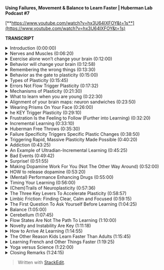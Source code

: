 ﻿**Using Failures, Movement & Balance to Learn Faster | Huberman Lab Podcast #7**

[**https://www.youtube.com/watch?v=hx3U64IXFOY&t=1s**](https://www.youtube.com/watch?v=hx3U64IXFOY&t=1s)

**TRANSCRIPT**

<details>
  <summary>Introduction (0:00:00)</summary>
-
  
Welcome to the Huberman Lab Podcast where we discuss science and science-based tools for everyday life. My name is Andrew Huberman, and I'm a professor of neurobiology and ophthalmology at Stanford School of Medicine. This podcast is separate from my teaching and research roles at Stanford. It is, however, part of my desire and effort to bring you zero cost to consumer information about science and science-related tools. In keeping with that theme, I'd like to thank the sponsors of today's podcast.

Our first sponsor is Headspace. Headspace is a meditation app that makes meditation easy. I've been meditating on and off now for about 30 years, although I confess more off than on. And that's because I think like, for a lot of people, sticking to a meditation practice can be pretty challenging. I started using Headspace a few years ago and I found that it's really allowed me to stick to a meditation practice on a regular basis. I meditate anywhere from five to seven times a week. The app includes meditations that are all backed by scientific peer-reviewed studies. And it makes it really easy to start and complete the meditations. I started using these meditations while I was flying a few years back. On JetBlue flights, they started offering Headspace meditations. That's where I initially started. And then I moved over to the app, and I really enjoy it and I derive great benefit from it. If you'd like to try Headspace, you can go to headspace.com/specialoffer. And if you do that, you'll get all the meditations that Headspace offers for free for one month. That's headspace.com/specialoffer. You get all the meditations for free, which is the best offer that they has available right now. So if you're interested in it, check it out.

The second sponsor of today's podcast is Athletic Greens. Athletic Greens is an all-in-one vitamin mineral probiotic drink. I started using Athletic Greens in 2012, and I've been using it continuously ever since. I started using Athletic Greens because I found it rather dizzying to know which vitamins and minerals to take. And Athletic Greens allows me to get the full base of all the necessary vitamins and minerals in one easy to consume drink. It also turns out that the drink tastes quite good. I mix mine with some lemon juice and some water, I drink it once or twice a day. The probiotics in Athletic Greens are also important to me because there are a lot of data now supporting the fact that the gut microbiome is important for the gut-brain axis for various aspects of cognitive function, immune function, metabolic function. There's just a huge number of things that having a healthy gut microbiome has been shown to be important for. So by taking Athletic Greens, I have that base covered as well. If you'd like to try Athletic Greens, you can go to athleticgreens.com/huberman. And if you do that, they'll give you a year supply of liquid vitamin D3 K2. There are also a lot of data now showing that vitamin D3 is very important for a number of different biological functions. In addition, they'll give you five free travel packs with your order. It can be difficult to mix up powders while on the road, when in a car, or in a hotel, or on a plane, et cetera. The travel packs make everything really clean and easy. So you'll get the year supply of vitamin D3 K2 plus the five free travel packs if you go to athleticgreens.com/huberman.

The third sponsor of today's podcast is Madefor. Madefor is behavioral science company that makes learning positive habits and growth mindset easy. I've been involved with Madefor since the beginning as the lead of their scientific advisory. Other members of the scientific advisory include, for instance, the head of the chronobiology unit at the National Institutes of Mental Health, as well as psychiatrists from Harvard Medical School and elsewhere, all of whom are serious about science and science-related tools for developing positive habits and growth mindset. The program is a 10 month-program, during which each month you engage in a specific activity designed to encourage and cultivate positive habits and growth mindset. As well, we hold a monthly Zoom call, during which we discuss the program, people's progress, and answer any questions they have directly. If you'd like to try Madefor, you can go to getmadefor.com, and if you put Huberman in at checkout, you'll get 20% off the program. That's getmadefor.com, put Huberman in at checkout, and get 20% off the program. Today, we're going to talk about how to change your nervous system for the better. As you recall, your nervous system includes your brain and your spinal cord, but also all the connections that your brain and spinal cord make with the organs of your body and all the connections that the organs of your body make with your brain and spinal cord. This thing that we call the nervous system is responsible for everything we know, all our behavior, all our emotions, everything we feel about ourselves and the outside world, everything we think and believe. It's really at the center of our entire experience of life and who we are. Fortunately, in humans, unlike in other species, we can change our nervous system by taking some very specific and deliberate actions. And, today, we're really going to focus on the actions, the motor commands and the aspects of movement and balance that allow us to change our nervous system. It turns out that movement and balance actually provide windows or portals into our ability to change our nervous system the way we want, even if those changes are not about learning new movements or learning how to balance. And soon you'll understand why. So, today, we're going to talk a lot about the basic science of neuroplasticity. I promise to not use excessive nomenclature. There'll be a little bit, but I'll try and make it as clear as possible. And we're also going to talk a lot about protocols and tools that the scientific literature points to and support for changing our nervous system, again, not just for sake of learning new motor movements or how to balance better, but for how to feel differently about particular experiences, both past, present, and future, and as well as how to learn faster. We're not going to discuss hacks, a word I loath, we're not going to discuss gimmicks, we're going to discuss mechanism and scientific data and the tools that those mechanisms and scientific data point to so that you can tailor your practices around learning to your specific needs and goals.
</details>

<details>
  <summary>Nerves and Muscles (0:06:20)</summary>
-
  
So let's begin by just examining the big picture question which is, does the brain control behavior? And my hope is that everyone is immediately thinking yes. The brain and nervous system, we really should say, 'cause the brain is just one component of the nervous system, controls our behavior. How does it do that? Well, there are a couple different levels that it does that. First of all, if we're talking about movement, behavior generally means movement, if we're talking about movement, we have two categories of neurons that are very important to think about in the context of neuroplasticity. First of all, we have what are called lower motor neurons. These are motor neurons that live in our spinal cord. For the aficionados out there, for those of you that might be headed to medical school or just want to learn more about the anatomy, they live in the ventral horn of the spinal cord. But that doesn't matter if you don't want to know that, just know that you have these things called lower motor neurons. These are neurons that are in the spinal cord but they extend a wire that we call an axon out into the peripheral nervous system, into the body. And those neurons connect with muscle. They send electrical potentials out there that allow our muscles to twitch into contract. As a little point of fact, actually, we don't have muscle memory. There's no such thing as muscle memory. Muscles are dumb. They don't know anything, they don't have a history, they don't have a memory, they don't know anything. It is the neurons that control those muscles and their firing patterns in which all the information for motor patterns are stored. So your ability to walk is not muscle memory, it's neural memory. Now, the lower motor neurons, while smarter than the muscle so to speak, are not the most brilliant of the motor neurons. They are generally involved in doing what they are told, and they are told what to do from two sources. We have circuits in our brainstem, so this would be kind of around your neck deep in the brain, that are called central pattern generators. These are sometimes called CPGs. Central pattern generators are what allow us to generate repetitive patterns of movement. So inhaling and exhaling, inhaling and exhaling subconsciously is controlled by a central pattern generator. That just means a collection of neurons. If you really want to know, they're called the pre-Botzinger neurons discovered by Jack Feldman and colleagues at UCLA. These neurons in the brainstem send information down the phrenic nerve and control the diaphragm. And it goes inhale, exhale, inhale, exhale. And you don't have to think about that. You could think about it and you could change the durations of inhales and exhales and change that up, but the motor neurons that control that are just responding to what the brain is telling it to do. The other central pattern generators include things like walking. The right limb-left limb, right limb-left limb pattern that we normally associate with walking was learned during childhood, and these central pattern generators, sometimes called CPGs, tell our lower motor neurons, "Fire. Now you fire, now you fire." So they are literally saying, "Right, left, right left." They are the marching orders from the brainstem to the lower motor neurons. So these lower motor neurons do what they are told. They are obedient little soldiers and they do what they are told, and their job is to make the muscles contract at specific times. Okay. That's all simple. But then there are the upper motor neurons. The upper motor neurons actually reside in our motor cortex, way up on top of the brain. And they are involved in sending signals for deliberate action. So they send signals to the lower motor neurons which are the effectors, the ones that actually control the muscles, but the upper motor neurons are the ones that send very specific signals. For instance, the signals that would allow you to make a cup of coffee in the morning or to deliberately engage in any kind of behavior. Now, you can probably make a cup of coffee in the morning without having to think about it too much. It's almost reflexive for you now, which means that a lot of the information about how to perform that particular movement has been passed off to circuitry that's now more or less in the brainstem and below the motor cortex. Now, why am I giving you all this detail? Well, if you want to change motor patterns, you have to know where in the circuitry changes are possible and you ought to know where the changes are most likely to occur. You also need to know, how do you signal to the brain and nervous system that a change is necessary? So let's just pause there, return to the initial question that we started with, which is, does the brain control behavior? And the answer is yes, and now you know how. It's upper motor neurons, lower motor neurons, you've got these things called central pattern generators and some connection with the muscle. So there you go, you just got, basically, what was the equivalent of the introduction to a college lecture on motor control and the nervous system. But the point today is all about plasticity. How can that be leveraged in order to open up this magical thing that we call plasticity in order to access changes to our emotional experience, or to our belief system, or to our ability to remember and use specific kinds of information for say math, or language, et cetera?
</details>

<details>
  <summary>Exercise alone won’t change your brain (0:12:00)</summary>
-
  
Well, what I'm not going to tell you is that you need to go running or you need to go biking, or that simply going through motor patterns is going to open up plasticity because I hate to tell you this, but as beneficial as exercise is, it does not open plasticity unless you do certain things. And I will tell you exactly what those certain things are today. To be clear, I think exercise is wonderful and healthy, can improve cardiovascular function, maintain strength, bone density, all that good stuff. But just working out or doing your exercise of various kinds will not change your nervous system. It will maintain it, and it can certainly improve other health metrics, but it is not going to open up the window for plasticity. The question we need to ask is can behavior change the brain? We already agree that the brain can change behavior, but can behavior change the brain? And the answer is yes, provided that behavior is different enough in specific ways from the behaviors that you already know how to perform. Let me repeat that.
</details>

<details>
  <summary>Behavior will change your brain (0:12:58)</summary>
-
  
Can behavior change the brain? And the answer is yes, provided that behavior is different enough from the sorts of behaviors that you already know how to perform. And I should've added the word well. Because you can't obviously perform a behavior that you don't know how to perform because you don't know how to do it yet. But there's a key element to accessing neuroplasticity that frankly I don't see out there in the general discussion about neuroplasticity.
</details>

<details>
  <summary>Remembering the wrong things (0:13:30)</summary>
-
  
In the general discussion about neuroplasticity and about learning, I hear all these gimmicks about using different ways to remember lots of people's names and arranging things into their first letters and mnemonics and all this kind of stuff, which, frankly, to me feels really gimmicky. I think that if you look at super learners, they tend to be people that have a process of say extreme memory. But people who have extreme memory, generally, the literature shows us, are pretty poor at other things. I don't think most of us are interested in walking around knowing how to remember everything. In fact, there are some interesting studies looking at humans who over-remember, and they suffer tremendously because they remember all sorts of things, like the number at the top of the receipt at the bodega that they bought a Coca-Cola 10 years ago. This is useless information for most people. They don't do well in life, really. So the goal isn't to remember everything, the goal is to be selective about your brain changes. And when we talk about brain changes, I want to highlight adaptive changes. There's a whole category of things that we're going to discuss when we talk about traumatic brain injury and dementia, a topic for a future episode, about all the things that happen when you have damaged your nervous system or you're missing neurons. But, today, I really want to talk about something that I think is very near and dear to many of your hearts, which is what are the behaviors that you can engage in to access neuroplasticity so that then you can apply that plasticity to the specific things that you want to learn or unlearn.
</details>

<details>
  <summary>Behavior as the gate to plasticity (0:15:00)</summary>
-
  
This is very important because I don't want people to get the impression that we're really talking about learning a bunch of motor movements. You may be an athlete, you might not be an athlete. You might want to learn how to dance, you might not. You might want to learn how to dance and get better at remembering and learning languages, for instance, or at unlearning some difficult emotional experience, meaning you want to remove the emotional load from a particular memory of an experience. What we're talking about today is using behavior as a gate to enter states of mind and body that allow you to access plasticity.
</details>

<details>
  <summary>Types of Plasticity (0:15:45)</summary>
-
  
So let's talk about the different kinds of plasticity that are available to us. Because those will point directly towards the type of protocols that we should engage in to change ourselves for the better, the so-called adaptive plasticity. There is something called representational plasticity. Representational plasticity is just your internal representation of the outside world. So you have a map of auditory space, believe it or not, meaning you have neurons that respond when something over on my right happens, like I'm [snaps fingers] snapping my fingers over to my right. I can't snap as well on my left, which is the whole thing unto itself. [snaps fingers] Yeah, weak over there on the left side. But when I do that, there are different neurons respond to those. We have a map of visual space. Certain neurons are seeing things in certain portions of visual space and not others. We have a map of motor space, meaning when we move our limbs in particular directions, we know where those limbs are because even if we can't see them, we have what's called proprioceptive feedback. So we have knowledge about where our limbs are. In fact, people that lack certain neurons for proprioceptive feedback, they are very poor at controlling their motor behavior. They get injured a lot. It's actually a terrible situation. So we've got all these representations inside and we have maps of our motor commands. We know that, for instance, if I want to reach out and grab the pen in front of me, that I need to generate a certain amount of force. So I rarely overshoot, I rarely miss the pen. Our maps of the motor world and our maps of the sensory world are merged.
</details>

<details>
  <summary>Errors Not Flow Trigger Plasticity (0:17:32)</summary>
-
  
The way to create plasticity is to create mismatches or errors in how we perform things. And this I think is an amazing and important feature of neuroplasticity that is highly underappreciated. The way to create plasticity is to send signals to the brain that something is wrong, something is different, and something isn't being achieved. I think this will completely reframe the way that most people think about plasticity. Most of us think about plasticity as, "Okay, we're going to get into this optimal learning state or flow, and then suddenly we're going to be able to do all the things that we wish that we could do." Well, I hate to break it to you, but flow is an expression of what we already know how to do. It is not a state for learning. And I'm willing to go to bat with any of the flo-wa-nis-tas out there that want to challenge me on that one. Flow is an expression of nervous system capabilities that are already embedded in us. Errors and making errors out of sync with what we would like to do is how our nervous system is cued through very distinct biological mechanisms that something isn't going right. And, therefore, certain neurochemicals are deployed that signal the neural circuits that they have to change. So let's talk about the experiments that support what I just said. 'Cause I'm about to tell you that making errors over and over and over again is the route to shaping your nervous system so that it performs better and better and better. And I'm not going to tell you that the last rep of a set where you hit failure in the gym is anything like neuroplasticity. You hear that too that it's pushing to that point of a cliff where you just can't function anymore, that's the signal. That's not the signal. That's a distinct neuromuscular phenomenon that bears zero resemblance to what it takes to get neuroplasticity. So let's talk about errors and making errors and why and how that triggers the release of chemicals that then allow us to not just learn the thing that we're doing in the motor sense, play the piano, dance, et cetera, but it also creates an environment, a milieu within the brain, that allows us to then go learn how to couple or uncouple a particular emotion to an experience, or better language learning, or better mathematical learning. It's a really fundamental aspect of how we're built. And when you look at it, it's actually very straightforward. It's a series of logical steps that once you learn how to open those hatches, it becomes very straightforward to deploy. Last episode, we discussed some of the basic principles of neuroplasticity. If you didn't hear that episode, no problem, I'll just review it quickly, which is that it's a falsehood that everything that we do and experience changes our brain. The brain changes when certain neurochemicals, namely acetylcholine, epinephrin, and dopamine, are released in ways and in the specific times that allow for neural circuits to be marked for change. And then the change occurs later during sleep. I'll review that later, but, basically, you need a certain cocktail of chemicals released in the brain in order for a particular behavior to reshape the way that our brain works. So the question really is what allows those neurochemicals to be released? And last episode, I talked all about focus. If you haven't seen it or heard that episode, you might want to check it out, about some specific tools and practices that can allow you to build up your capacity for focus and release certain chemicals in that cocktail. But, today, we're going to talk about the other chemicals in the cocktail, in particular dopamine. And we're really going to center our discussion around this issue of making errors and why making errors is actually the signal that tells the brain, "Okay, it's time to change," or, more generally, it's time to pay attention to things so that you change. And I really want to distinguish this point really clearly, which is that I'm going to talk today a lot about motor and vestibular, meaning balance programs, but not just for learning motor commands and balance, not just for learning new motor skills and balance, but also for setting a stage or a kind of condition in your brain where you can go learn other things as well.
</details>

<details>
  <summary>Mechanisms of Plasticity (0:21:30)</summary>
-
  
Let's talk about some classic experiments that really nail down what's most important in this discussion about plasticity. As I mentioned last episode, and I'll just tell you right now again, the brain is incredibly plastic from about birth until about age 25. Passive experience will shape the brain just because of the way that the chemicals that are sloshing around in there and the way that the neurons are arranged and all sorts of things. The brain's job is to customize itself in response to its experience. And then somewhere about 25, it's not like the day after your 26th birthday, plasticity closes, there's a kind of tapering off of plasticity, and you need different mechanisms to engage plasticity as an adult. We're mostly going to be talking about adult plasticity today, but I got a lot of questions about, "Well, what about if I'm younger than 25?" First of all, that's great. I wish I had a time machine, but I don't. Because as I've said before, the stinger is when you're young, your brain is very plastic, but you have less control over your experience. When you're older, generally, you have more control of your experience, but your brain is less plastic.
</details>

<details>
  <summary>What to learn when you are young (0:22:30)</summary>
-
  
So if you're already asking the question as a 20-year-old or a 15-year-old, "What can I do now that's really going to enhanced my brain?" I guess the simple answer would be an aside, which would be get the broadest education you can possible. That means math, chemistry, physics, literature, music, learn how to play an instrument. I'm saying that 'cause I wish I had, et cetera. Get a broad training in a number of things and find the thing that really captures your passion and excitement, and then put a ton of additional effort there. That's what I recommend, including emotional development. Maybe a topic for a future episode. But if you are an adult, or if you are a young person, knowing how to tap into these plasticity mechanisms is very powerful. You need these chemicals deployed in the nervous system in order to mark whatever nerve cells happen to be firing in the time afterward for change. And people are obsessed with asking, "What supplements, what drugs, what conditions, what machines will allow for that?" But there's a natural set of conditions that allow for that.
</details>

<details>
  <summary>Alignment of your brain maps: neuron sandwiches (0:23:50)</summary>
-
  
When we came into this world, we learned to take our different maps of experience, our motor maps, our auditory maps, our visual maps. And to link them, we align those maps. The simplest example is the one I gave before. If I hear something off to my right, like I click like that, it could come from my fingers snapping or it could come from something generated by somebody else or something else to my right, I look to my right. If I hear it on the left, I look to my left. If I hear it right in front of me, I keep looking right in front of me. And if I hear it behind me, I turn around. And that's because our maps of visual space and our maps of auditory space and our maps of motor space are aligned to one another in perfect register. It's an incredible feature of our nervous system. It takes place in a structure called the superior colliculus, although you don't need to know that name. Superior colliculus has layers, literally stacks of neurons like in a sandwich where the zero point right in front of me, or maybe 10 or 15 degrees off to my right or 10 or 15 degrees off to my left, are aligned so that the auditory neurons, the ones that care about sounds, at 15 degrees to my right, sit directly below the neurons that look at 15 degrees to my right in my visual system. And when I reach over to this direction, there's a signal that's sent down through those layers that says 15 degrees off to the right is the direction to look, it's the direction to listen, and it's the direction to move if I need to move. So there's an alignment. And this is really powerful. And this is what allows us to move through space and function in our lives in a really fluid way. It's set up during development. But there have been some important experiments that have revealed that these maps are plastic, meaning they can shift, they're subject to neuroplasticity. And there are specific rules that allow us to shift them.
</details>

<details>
  <summary>Wearing Prisms On Your Face (0:26:00)</summary>
-
  
So here's the key experiment. The key experiment was done by a colleague of mine who's now retired but whose work is absolutely fundamental in the field of neuroplasticity, Eric Knudsen. The Knudsen Lab, and many of the Knudsen Lab scientific offspring, showed that if one is to wear prism glasses that shift the visual field, that eventually there'll be a shift in the representation of the auditory motor maps too. Now, what they initially did is they looked at young subjects, and what they did is they moved the visual world by making them wear prism glasses. So that, for instance, if my pen is out in front of me at five degrees off center, so just a little bit off center, if you're listening to this, this would be like just a little bit to my right, but in these prism glasses, I actually see that pen way over far on my right. So it's actually here, but I see it over there because I'm wearing prisms on my eyes. What happens is in the first day or so, you ask people or you ask animal subjects or whatever to reach for this object, and they reach to the wrong place because they're seeing it where it isn't. This gets especially complicated when you start including sounds. When you have a thing off to your right making a sound, but the thing is actually right here. So you're hearing the sound at one location and you're seeing the object at another location because you're wearing these prisms. So your image of the world is totally distorted. Or, in experiments done by other groups, they wear glasses, subjects wore glasses that completely invert the visual world so that everything is upside down, which is an extreme example of these representational maps being flipped or shifted. But what you find is that in young individuals, within a day or two, they start adjusting their motor behavior in exactly the right way so that they always reach to the correct location. So they hear a sound at one location, they see the object that ought to make that sound at a different location, and they somehow are able to adjust their motor behavior to reach to the correct location. It's incredible. It's absolutely incredible. Or, in the case of the people who would look at the world upside down, they somehow are able to navigate this upside down world even though we're completely used to our feet being on the floor and not on the ceiling and people not walking at us by hanging off the ceiling like bats. Amazing. And what it tells us is that these maps that are aligned to one another can move and shift and rotate, and even flip themselves. And it happens best in young individuals. If you do this in older individuals, in most cases, it takes a very long time for the maps to shift, and in some cases they never shift. So this is a very experimental scenario, but it's an important one to understand because it really tamps down the fact that we have the capacity to create dramatic shifts in our representation of the outside world. So how can we get plasticity as adults that mimics the plasticity that we get when we are juveniles? Well, the Knudsen Lab and other labs have looked at this, and it's really interesting. First of all, we have to ask, what is the signal for plasticity? Is it just having prism glasses on? No, because they did that experiment and ruled that out. Is it just the fact that the visual thing appears to be far over to my right when in fact it's right in front of me? No.
</details>

<details>
  <summary>he KEY Trigger Plasticity (0:29:10)</summary>
-
  
The signal that generates the plasticity is the making of errors. It's the reaches and failures that signal to the nervous system that this is not working. And, therefore, the shifts start to take place. And this is so fundamentally important because I think most people think, "Oh, well, practice is going to be I have to access beginner's mind," which is a great concept, actually, it's about approaching things expecting to make errors, which is great. I think I am a believer in beginner's mind. But people understandably get frustrated, like they're trying to learn a piece on the piano and they can't do it, or they're trying to write a piece of code, or they're trying to access some sort of motor behavior, and they can't do it, and the frustration drives them crazy, [indistinct] "I can't do it, I can't do it," when they don't realize that [laughs] the errors themselves are signaling to the brain and nervous system, "Something's not working." And of course the brain doesn't understand the words something isn't working. The brain doesn't even understand frustration as an emotional state. The brain understands the neurochemicals that are released, namely epinephrine and acetylcholine, but also, and we'll get into this, the molecule dopamine when we start to approximate the correct behavior just a little bit, and we start getting a little bit right. So what happens is when we make errors, the nervous system kind of, I don't want to say freaks out because it's a very mechanistic and controlled situation, but the nervous system starts releasing neurotransmitters and neuromodulators that say, "We better change something in the circuitry." And so errors are the basis [laughs] for neuroplasticity and for learning. And I wish that this was more prominent out there. I guess this is why I'm saying it. And humans do not like this feeling of frustration and making errors. The few that do do exceedingly well in whatever pursuits they happen to be involved in. The ones that don't, generally don't do well. They generally don't learn much. And if you think about it, why would your nervous system ever change? Why would it ever change? Unless there was something to be afraid of, something that made us feel awful will signal that the nervous system needs to change, or there's an error in our performance. So it turns out that the feedback of these errors, the reaching to the wrong location starts to release a number of things. And now you've heard about them many times, but this would be epinephrin. It increases alertness, acetylcholine, focus. And this is why frustration that leads us to just kind of quit and walk away from the endeavor is the absolute worst thing. Because if acetylcholine is released, it creates an opportunity to focus on the error margin, the distance between what it is that you're doing and what it is that you would like to do. And then the nervous system starts to make changes almost immediately in order to try and get the behavior right. And when you start getting it even a little bit right, that third molecule comes online or is released, which is dopamine, which allows for the plastic changes to occur very fast. Now, this is what all happens very naturally in young brains. But in old brains, it tends to be pretty slow, except for in two conditions.
</details>

<details>
  <summary>Frustration Is the Feeling to Follow (Further into Learning) (0:32:20)</summary>
-
  
So let me just pause and just say this, if you are uncomfortable making errors and you get frustrated easily, if you leverage that frustration toward drilling deeper into the endeavor, you are setting yourself up for a terrific set of plasticity mechanisms to engage. But if you take that frustration and you walk away from the endeavor, you are essentially setting up plasticity to rewire you according to what happens afterwards, which is generally feeling pretty miserable. So now you can kind of start to appreciate why it is that continuing to drill into a process to the point of frustration but then staying with that process for a little bit longer, and I'll define exactly what I mean by a little bit, is the most important thing for adult learning as well as childhood learning, but adult learning in particular.
</details>

<details>
  <summary>Incremental Learning (0:33:10)</summary>
-
  
Now, the Knudsen Lab did two very important sets of experiments. The first one was published in "Nature,' very important study, which showed that juveniles can make these massive shifts in their map representations, meaning you can shift the visual world using visual prisms a huge amount and very quickly. Young individuals can shift their representations of the world so that they learn to reach to the correct location. They get a lot of plasticity all at once, and it happens very fast in a period of just a couple days. In adults, it tends to be very slow and most individuals never actually accomplish the full map shift. They don't get the plasticity. Here we're talking about map shifts, but this could be learning a new language, this could be any number of different things that [indistinct] we're attempting. So what we're saying is what I already said before, which is that we learn very well as youngsters, but not as adults after 25. But then what they did is they started making the increment of change smaller. So instead of shifting the world a huge amount by putting prisms that shifted that the visual world all the way over to the right, they did this incrementally. So, first, they put on prisms that shifted it just a little bit, just like seven degrees I believe was the exact number. And then it was 14 degrees, and then it was 28 degrees. And so what they found was that the adult nervous system can tolerate smaller and smaller errors over time, but that you can stack those errors so that you can get a lot of plasticity. Put simply, incremental learning as an adult is absolutely essential. You are not going to get massive shifts in your representation to the outside world. So how do you make small errors as opposed to big errors? Well, the key is smaller bouts of focused learning for smaller bits of information. It's a mistake to try and learn a lot of information in one learning about as an adult. What these papers from the Knudsen Lab show, and what others have gone on to show, is that the adult nervous system is fully capable of engaging in a huge amount of plasticity, but you need to do it in smaller increments per learning epoch or per learning episode. So how would you do this?
</details>

<details>
  <summary>Huberman Free Throws (0:35:30)</summary>
-
  
Well, say for instance, I'm terrible at free throws, so let's say I wanted to learn free throws. I'm 45 years old, so I'm well past the 25 and under mark. I'm going to make errors. I'm going to make a lot errors. If I go into learning free throws knowing that errors are the gate to plasticity, well, then I feel a little bit better, but I still have to aim for the rim of the basket or the net. Basically, showing how little I know about basketball. But I think I know the general themes around basketball, involves a net, a back board, and a ball, of course. So I go to the free throw line and I'll throw. How long should I go? Well, until I'm hitting the point of frustration. And at that point, continuing probably for anywhere from 10 to 100 more trials should be my limit, right? That should be my limit if I want to improve some specific aspect of the motor behavior. And so the question then is what should I be paying attention to? What should I be focusing on? Well, obviously trying to get the ball into the basket. But the beauty of motor learning is that the circuits for auditory and visual and motor more or less teach themselves. I don't necessarily have to be paying attention to exactly the contact of my fingers with the ball or some random feature like whether or not I'm bending my knees or not. The key is to try a number of different parameters until I start to approximate the behavior that I want to get a little bit better, and then trying to get consistent about that. Now, many of you involved in sports learning will say, "Okay, well, that's obvious, it's just incremental learning." But the key thing is in those errors. By isolating the errors and making a number of errors in a particular aspect of the motor movement, it signals to the brain that it's plastic. And if I leave that episode of going and trying to learn how to shoot free throws, my brain is still plastic. Plasticity is a state of the brain and nervous system. It's not just geared toward the specific thing I'm trying to learn. So there are two aspects to plasticity that I think we really need to highlight. One is that there's plasticity geared toward the thing that you are trying to learn specifically. And then there are states of mind and body that allow us to access plasticity. Now, toward the end of this episode, I'm going to spell out specific protocols in a little more detail. That free throw example might not correlate with what you want to learn. Actually, I don't have a huge desire to learn free throws. I've more or less given up on basketball, and free throws in particular. But I think that it's important to understand that motor movements are the most straightforward way to access states of plasticity. And that can be for sake of learning the motor movement or for sake of accessing plasticity more generally. One very important aspect to getting plasticity as an adult is not just smaller increments, meaning shorter bouts. So I gave an example of another 100 free throws or something, but going out there and just getting 10,000 free throws all at once or packing as much as I can into one episode is not going to be as efficient for me as shorter bouts of intense learning as an adult.
</details>

<details>
  <summary>Failure Specificity Triggers Specific Plastic Changes (0:38:50)</summary>
-
  
Because the error signals are not as well-defined to my nervous system. It's not going to know what needs to change. And so this is really the key element of incremental learning, is that you're trying to signal to the nervous system at least one component that needs to change. The nervous system needs to know what the error is. Now, when I shoot free throws, Lord knows there are a lot of different kinds of errors that happen, probably the way I'm bending my knees, the arc of the ball, the way I'm organizing my shoulders, probably where my eyes are, lots of things. So which ones to focus on? And that's what I said before, the beauty of the motor system is I don't have to worry about all of that. I just need to get the reps in a number of times, and the nervous system will figure out how far off my motor commands are, at the level of these maps that I described earlier, how far those deviate from the desired behavior, getting the ball into the basket, and it will start making adjustments. But as I make adjustments, or as my nervous system makes adjustments for me, the key thing is to not start adding a variety of new errors because then it gets confused. And so this is why short learning bouts are absolutely essential. So let's say it's for learning an instrument as an adult. Probably anywhere from 7 minutes to 30 minutes, provided that you're fully attending, you're very focused, is going to be a pretty significant stimulus to inspire plasticity in the nervous system.
</details>

<details>
  <summary>Triggering Rapid, Massive Plasticity Made Possible (0:40:20)</summary>
-
  
Now, there is one way to get a lot of plasticity all at once as an adult. There is that kind of Holy Grail thing of getting massive plasticity as you would when you were a young person but as an adult. And the Knudsen Lab revealed this by setting a very serious contingency on the learning. What they did was they had a situation where subjects had to find food that was displaced in their visual world, again, by putting prisms, and they had to find the food, and the food made a noise, there was a noise set to kind of the location of the food through an array of speakers. Basically, what they found was that if people have to adjust their visual world in order to get food, the plasticity would eventually occur, but it was very slow as an adult. It was very, very slow. Unless they actually had to hunt that food. In order to eat at all, they needed plasticity. And then what happened was remarkable. What they observed is that the plasticity as an adult can be as dramatic, as robust as it is in a young person or in a young animal subject, provided that there's a serious incentive for the plasticity to occur. And this is absolutely important to understand, which is that how badly we need or want the plasticity determines how fast that plasticity will arrive, which is incredible because the brain is just neurons and soup of chemicals. But this means that the importance of something, how important something is to us, actually gates the rate of plasticity and the magnitude of plasticity. And this is why just passively going through most things, going through the motions, as we say, or just getting our reps in quote, unquote, is not sufficient to get the nervous system to change. This study, a beautiful study, published in the journal of neuroscience shows that if we actually have to accomplish something in order to eat or in order to get our ration of income, we will reshape our nervous system very, very quickly. So the nervous system has a capacity to change at a tremendous rate, to an enormous degree at any stage of life provided it's important enough that that happen. And I think some of you might be saying, "Well, duh, that's obvious. If it's really crucial, then, of course, it's going to change faster." But it didn't have to be that way. And for most people who are trying to learn how to learn faster or learn better, they probably, in most cases, they are hitting a limit because the need to change is not crucial enough. And I think there are a number of places where this has important relevance in the people who are battling addiction, for instance. I will be the first to say that I sympathize with the fact that addictions have a biological component.
</details>

<details>
  <summary>Addiction (0:43:25)</summary>
-
  
There's clearly cases where people struggle tremendously to change their behavior and their nervous system, in some cases, is so disrupted by whatever substance they've been abusing or behavior that they've been engaging in, that it's that much harder for them to change. But we've also seen incredible examples where when people have to change from an internal standpoint, from their own belief and desire to change, that massive change is possible. And so I think that the studies that Knudsen did showing the incremental learning can create a huge degree of plasticity as an adult as well as when the contingency is very high, meaning we need to eat, or we need to make an income, or we need to do something that's vitally important for us, that plasticity can happen in these enormous leaps just like they can in adolescence and young adulthood. That points to the fact that it has to be a neurochemical system. There has to be an underlying mechanism. This wasn't a case of sticking a wire into the brain or taking a particular drug. All the chemicals that we're about to talk about are released from drugstores, if you will, [laughs] chemical stores that already reside in all of our brains. And the key is how to tap into those stores. And so we're going to next talk about what are the specific behaviors that liberate particular categories of chemicals that allow us to make the most of incremental learning and that set the stage for plasticity that is similar enough or mimics these high contingency states, like the need to get food, or really create a sense of internal urgency, chemical urgency, if you will.
</details>

<details>
  <summary>An Example of Ultradian-Incremental Learning (0:45:25)</summary>
-
  
If you've heard previous episodes of this podcast, you may have heard me talk about ultradian rhythm, which are these 90-minute rhythms that break up our 24-hour day. They help break up our sleep into different cycles of sleep like REM sleep and non-REM sleep. They break up our day in ways that allow us to learn best within 90-minute cycles, et cetera. So some of you might be saying, "Wait, you've been talking about ultradian cycles, and a moment ago you were talking about 7-minute or 12-minute or 30-minute learning cycles. Today, we're really talking about how to tap into plasticity through the completion of a task or working towards something repetitively and making errors. And so just to frame this in the context of the ultradian cycle, you might sit down, decide that you're going to learn conversational French, which would mean that you probably don't already speak French. So you're going to sit down, you're going to decide you're going to learn some nouns and some verbs, you might do some practice set. The ultradian cycle says that for the first 5 to 10 minutes of doing that, your mind is going to drift and your focus will probably kick in, provided that you're restricting your visual world to just the material in front of you, something we talked about last episode, somewhere around the 10 or 15-minute mark. And then at best you're probably going to get about an hour of a deliberate kind of tunnel vision learning in there. Your mind will drift. And then toward the end of that, what is now an hour and 10 or hour and 20 minute cycle, your brain will sort of start to flicker in and out, you might start thinking about what you need to eat or the fact that you have to use the bathroom or something. And then by 90 minutes, it's probably time to just stop the learning about and go do something else, maybe return for a second learning about later, maybe take a nap afterwards or something to enhance the learning. It's going to happen within about a 90-minute block. You're going to go through that cycle of learning. But when I refer to the 7 or 12 or 30 minutes of making errors, what I mean is when you're really in a mode of repeating errors, not deliberately, you're trying your best to accomplish something, and you're failing. You're absolutely failing. You're trying to remember say the sign language alphabet. I was trying to teach myself this recently, and then I keep repeating and repeating, and then get to a certain point where I kept making errors, making errors, making errors. You want to keep making errors for this period of time that I'm saying will last anywhere for about 7 to 30 minutes. It is exceedingly frustrating, but that frustration, it liberates the chemical cues that signal that plasticity needs to happen and they also signal the particular neurons that are active. So in the case of sign language, it might be the ones that control my hand movements as well as me thinking about what the different letters are. It's signaling different opponents within the networks between the brain and body, and it's trying to figure out, "Wait, where are these errors coming from? Where are the errors coming from? Ah, it's those neurons, they're making the mistakes. They're making the mistakes, they're making the mistakes." And it essentially highlights that pathway for change. And it is the case that when we come back a day or two later in a learning about after a nap or a night or two of deep rest, then what we find is that we can remember certain things and the motor pathways work. And we don't always get it perfectly, but we get a lot of it right. Whereas, we got it wrong before. So that 7 to 30-minute intense learning about is within the ultradian cycle, and I want to be clear about that. And some people can tolerate many of these per day. Most people can only tolerate one or two, maybe three. This is intense work. If shooting free throws, you could probably do it all day. But what I'm talking about is really trying to accelerate plasticity by having a period of the 7 to 30 minutes per learning about that is specifically about making errors. I want to really underscore that. And it's not about, as I mentioned before, coming up with some little hack or trick or something of that sort. It's really about trying to cue the nervous system that something needs to change because otherwise it simply won't change.
</details>

<details>
  <summary>Bad Events (0:49:42)</summary>
-
  
Now, there's another aspect to learning, I think it's only fair to mention, which is that we can all learn very easily when there's something very bad happens to us. I don't wish this on anyone, but it is the case that if something really terrible happens that we will have a lifetime memory for that event. There are processes that allow us to uncouple the emotional load of that event. I talked about some of those a few episodes back, the episode on dreams, trauma, and hallucinations. And we're going to return to trauma release, PTSD, and some of those other themes in a future episode. But the reason why negative experiences can be wired into us so quickly is because our nervous system's main job is to keep us safe, but at a deeper level, it's because negative experiences cue us to the fact that whatever's happening that's really bad is very different than the other things that tend to happen before. Most of our experience doesn't remap us, but those negative experiences deploy high levels of norepinephrine, high levels of acetylcholine, and really make so that whatever it is that we experienced in that bad episode is essentially queued up, and so we're on the lookout for it. And this has a number of negative effects in terms of psychological and emotional effects, but it is really a process designed to keep us safe.
</details>

<details>
  <summary>Surprise! (0:51:55)</summary>
-
  
The other ways in which we can learn more quickly besides just making errors is when something really surprises us. And if we're positively surprised by something or we are just flooded with this molecule dopamine, then there's a great opportunity for plasticity. Dopamine is a molecule that's almost always associated with pleasure and with the accomplishment of a particular goal, but it's really also a molecule of motivation. It's a molecule that is released inside of us when we think we're on the right path. And it does have a capacity to increase neuroplasticity, motivation, et cetera. It's released in response to a number of natural behaviors, just that help with the progression of ours and other species, things like food, sex, in some sense social connection, although that's more serotonin, and serotonin doesn't have the same effects on plasticity quite the same. And we'll talk about a few later. But dopamine is when we think we're on the right path toward an external goal, a little bit is released and it tends to give us more motivation toward that goal.
</details>

<details>
  <summary>Making Dopamine Work For You (Not The Other Way Around) (0:52:00)</summary>
-
  
I think everyone could stand to enhance the rate of learning by doing the following. Learn to attach dopamine, in a subjective way, to this process of making errors. Because that's really combining two modes of plasticity in ways that together can accelerate the plasticity. So, earlier, I talked about making errors and having a focus about of learning that includes making a lot of errors inside of that learning about. That is going to be frustrating, but the frustration itself is the cue, and epinephrine will be very high under those conditions. But if you can just subjectively associate that experience with something good and that you want to continue down that path as opposed to quitting when you hit the point of frustration, well then you now start to create a synergy between the dopamine that's released when we subjectively think something is good, or tell ourselves something is good, and that situation of making failures. In other words, making failing repetitively, provided we're engaged in a very specific set of behaviors when we do it, as well as telling ourselves that those failures are good for learning and good for us, creates an outsize effect on the rate of plasticity. It accelerates plasticity.
</details>

<details>
  <summary>HOW to release dopamine (0:53:20)</summary>
-
  
Now, some of you might be asking, and I get asked a lot, "Well, how do I get dopamine to be released? And can I just tell myself that something is good when it's bad?" Well, actually yes, believe it or not. The thing about dopamine is it's highly subjective. What's funny to one person is not necessarily funny to the next. So it has to have some sense of authenticity for you. But if you really want to be learning the thing that you're trying to learn, that should be reason enough to tell yourself, "Well, I'm frustrated, but the frustration is the source of accelerated learning." Dopamine is one of these incredible molecules that both can be released according to things that are hardwired in us to release dopamine. Again, things like food, sex, warmth when we're cold, cool environments when we're too warm. It's that kind of pleasure molecule overall. But it's also highly subjective what releases dopamine in one person versus the next. Everyone releases dopamine in response to those very basic kind of behaviors and activities, but dopamine is also released according to what we subjectively believe is good for us. And that's what's so powerful about it. In fact, a book that I highly recommend, if you want to read more about dopamine, is a book that frankly I wish I had written, it's such a wonderful book, it's called "The Molecule of More." And it really talks about dopamine not just as a molecule associated with reward, but a molecule associated with motivation and pursuit, and just how subjectively controlled dopamine can be. So make lots of errors, tell yourself that those errors are important and good for your overall learning goals, so learn to attach dopamine, meaning release dopamine in your brain when you start to make errors, keep the bouts of learning relatively short if you're an adult. Younger people can probably engage in more bouts of learning. And it's probably one of the reasons why they learn so much faster. They can just pack so much more information into the brains and nervous systems compared to adults.
</details>

<details>
  <summary>(Mental) Performance Enhancing Drugs (0:55:00)</summary>
-
  
It's a little bit like, I'll use the example of performance-enhancing drugs. Some of those drugs probably do enhance performance at the level of increasing red blood cell count, et cetera. But a lot of what those drugs do is they allow athletes to recover faster so they can just train more. They allow them to do more work. And so being a child is a little bit like being in a performance enhanced brain milieu. Their brains are kind of on natural, healthy neurochemicals that afford them a lot more learning should they pursue it. So this goes back to my advice for young people early on. If you're young, what should you do? Learn as much as you can about as many things as you possibly can. And I suggest specializing in something. I guess I'm not in a position to give anyone direct advice, but I would say, hopefully, by about age 30, hopefully younger, you have some sense of what excites you and try and get really good at that thing, provided it serves the world for better. But that's all I'll say in terms of parenting advice. It's not my place. But maybe sometime I'll have an episode completely devoted to sort of youth and learning in youth. But once you're attaching dopamine to this process of making errors, then I start getting lots of questions that really are the right questions, which are, how often should I do this?
</details>

<details>
  <summary>Timing Your Learning (0:56:00)</summary>
-
  
And when should I be doing this and at what time? Well, I've talked a little bit about this in previous episodes, but as long as we're now kind of into the nitty-gritty of tools and application, each of us have some natural times throughout the day when we are going to be much better at tolerating these errors and much more focused on what it is that we're trying to do. Last episode was about focus, but chances are that you can't focus as well at 4:00 pm as you can at 10:00 am. It differs for everybody depending on when you're sleeping and your kind of natural chemistry and rhythms. But find the time or times of day when you naturally have the highest mental acuity, and that's really when you want to engage in these learning bouts. And then get to the point where you're making errors and then keep making errors for 7 to 30 minutes. Just keep making those errors and drill through it. And you're almost seeking frustration. And if you can find some pleasure in the frustration, yes, that is a state that exists, you have created the optimal neurochemical milieu for learning that thing.
</details>

<details>
  <summary>(Chem)Trails of Neuroplasticity (0:57:36)</summary>
-
  
But then here's the beauty of it, you also have created the optimal milieu for learning other things afterward. If you leave that about of, I gave the example of free throws, or maybe it's playing tennis, or maybe it's some other skill, and you sit down to read a book, your brain is in a heightened state to learn and retain the information. Because those chemicals don't get released and then shut down. You're creating a whole milieu, an environment of these chemicals. And the tale of how long these chemicals stay sloshing around in your brain has too many factors for me to put a hard number on it. It's going to depend on transporters and enzymes and all sorts of things. But at least for an hour or so I would say, you're going to be in a state of heightened learning, and the ability to learn, not just the motor patterns but cognitive information, language information, maybe you go to therapy right after that and you work on something in a very deliberate way that you're trying to work on, maybe you don't go to therapy, maybe you do something else that's important to you. Again, there are just a variety of examples I could give. There are a number of things that allow us to powerfully access these states of error that are kind of surprising but also kind of fun. Again, these aren't gimmicks, these tap into these basic mechanisms of plasticity.
</details>

<details>
  <summary>The Three Key Levers To Accelerate Plasticity (0:58:57)</summary>
-
  
And the three that I'd like to talk about next are balance, meaning the vestibular system, as well as the two sides of what I call limbic friction or autonomic arousal. And if none of that makes sense, I'm going to put a fine point on each one of those and what it is and why it works for opening up neuroplasticity.
</details>

<details>
  <summary>Limbic Friction: Finding Clear, Calm and Focused (0:59:15)</summary>
-
  
Let's talk about limbic friction. Now, limbic friction is not a term you're going to find in the textbooks. So if any of my colleagues are listening, I want to repeat limbic friction, I realize is not something you're going to find in any of the textbooks. But it is an important principle that captures a lot of information that is in textbooks, both neurobiology and psychology, and it has some really important implications. Limbic friction is my attempt to give a name to something that is more nuanced and mechanistic than stress. Because, typically, when we hear about stress, we think of heart rate, heartbeat going too fast, breathing too fast, sweating, and not being in a state that we want, we're to alert and we want to be more calm. And, indeed, that's one condition in which we have limbic friction, meaning our limbic system is taking control of a number of different aspects of our autonomic or automatic biology. And we are struggling to control that through what we call top-down mechanisms. We're trying to calm down in order to reduce that level of arousal. We're all familiar with this, it's called the stress response. However, there's another aspect of stress that's just as important, which is when we're tired and we're fatigued and we need to engage, we need to be more alert than we are. And so what I call limbic friction is really designed to describe the fact that when our autonomic nervous system isn't where we want it, meaning we're trying to be more alert or we're trying to be less alert, both of those feel stressful to people. The other way to put it is that the word stress is not a very good word to describe what most people experience as stressful because it can either be being too tired or being too alert. Now, why am I bringing this up in a discussion about neuroplasticity? This is not a discussion about stress. At some point, we will talk about stress and tools to deal with stress. But the reason I'm bringing this up is that in order to access neuroplasticity, you need these components of focus, you need the component of attaching subjective reward, you need to make errors, all this stuff. And a lot of people find it difficult to just get into the overall state to access those things. So now there's a series of gates that people are having a hard time accessing. They're too tired and they can't focus, for instance. Well, here's the beauty of it. If you are too alert, meaning you're too anxious, and you want to calm down in order to learn better, there are things that you can do. The two that I've spoken about previously on various podcasts, and I'll just review them really quickly, are the double inhale exhale. So inhaling twice through the nose and exhaling once through the mouth. This is not some yoga trick or some hack. This is what's called a physiological sigh. It offloads carbon dioxide from the lungs, it has a number of different effects. These were described in textbooks dating back to the 30s and a number of laboratories have explored the neurocircuitry underlying these so-called physiological sighs. That will calm you down faster than anything else that I'm aware of. The other thing is starting to remove your tunnel vision. When you use tunnel vision, you're very focused, that epinephrine up is released by dilating your field of gaze, so-called panoramic vision. Great, so now you can start to sort of move up and down this level of autonomic arousal. The key is you want to be in a state of arousal that's ideally matched to the thing that you're trying to perform or learn. So if I'm really anxious and I can't even pick up the basketball or I feel like I'm shaking or my muscles are too tight, I don't have that kind of looseness, when I move like that, it almost makes it look like I could throw a free throw, but I miss 95% of the time, unless the basket is very, very low and I place it in directly. I guess that's not a free throw, is it? [laughs] In any case, the point being that you want to be in a state of alertness but calm. And so you need to have ways to calm yourself down when you're too amped up. But the other side of limbic friction is important too. If you are too tired and you can't focus, well, then it's going to be impossible to even get to the starting line, so to speak, for engaging in neuroplasticity through incremental learning, et cetera. So in that case, there are other methods that you can do to wake yourself up. The best thing you should do is get a good night's sleep, but that's not always possible, or use a NSDR, non-sleep deep rest protocol. But if you've already done those things or you're simply exhausted for whatever other reason, then there are other things that I often get asked about, like sure a cup of coffee or super oxygenation breathing, which means inhaling more than exhaling on average in a breathing about. Now we're sort of getting toward the realm of like how you could trick your nervous system into waking up. And if you bring more oxygen in by making your inhales deeper and longer, you will become more alert. You'll start to actually deploy norepinephrine if you breathe very fast. So there are things that you can do to move up or down this so-called autonomic arousal arc.
</details>

<details>
  <summary>The First Question To Ask Yourself Before Learning (1:04:25)</summary>
-
  
And what you want to ask before you undergo any learning about is how much limbic friction am I experiencing? Am I too alert and I want to be calmer, or am I too calm and too sleepy and I want to be more alert? You're going to need to engage in behaviors that bring you to the starting line in order to learn. There are other things that you can do in order to then learn better and faster besides incremental learning, and those center on the vestibular system.
</details>

<details>
  <summary>Balance (1:05:00)</summary>
-
  
And this may come as a surprise to some people, but probably not as a surprise to some of you whose professions or whose recreation involves a lot of motor activity and sort of what we call high dimensional skill activity, not just running or cycling or very linear activities like weightlifting, but things that involve inversions and a lot of lateral movement, actual sports, jumping, diving, rolling, these kinds of things, gymnastics type stuff. Why the vestibular system to access neuroplasticity? Well, we have a hardwired system for balance, and here's how it works in as simple terms as I can possibly come up with. As we move through space, or even if we're stationary, there are really three main planes of movement. Now, I realize some people are just listening to this, so I'm going to do this for both the folks that are just listening and for those of you that are watching on video. So there are three main modes of movement. And it turns out that your brain doesn't really know where your body is, except through that proprioceptive feedback. The main way it knows is through three planes of movement that we call pitch, which is like nodding. So if I nod like this, that's pitch. Then there's yaw, which is side to side, which is like shaking my head no. And then there's roll from side to side like when a puppy looks at you, like mm-mmm, that kind of thing. So pitch, yaw, and roll. And the pilots out there will know exactly what I'm talking about. The brain knows the orientation and position of your body relative to gravity, depending on whether or not your brain in your head actually is engaging more in pitch, yaw, or roll, or some combination because if I lean down like so or like so, it's a combination of pitch, yaw, and roll. You might say like, "What is going on here?" Well, we have these little things in our inner ear called the semicircular canals. Just like our eyes have two main functions, one is to see objects in space and the other is to set our circadian clocks through subconscious mechanisms, our ears have two main roles. One is to hear, to perceive sound waves or take in sound waves for perception, so-called hearing, and the other is balance or vestibular function. So sitting in our ears are these semicircular canals, and they're these little tubes where these little stones, they're actually little bits of calcium, roll back and forth like little marbles. When we roll this way, they roll this way, when we pitch. When we go from side to side, there's some that sit flat like this and they go [makes swishing sound] like marbles inside of a hula hoop. And then we have roll, there's some that are kind of at 45 degrees to those and it's kind of pitchy on roll. Okay, great. That sends signals to the rest of our brain and body that tell us how to compensate for shifts relative to gravity. And you say, "Okay, I thought we were talking about plasticity." But this is where it gets really, really cool.
</details>

<details>
  <summary>Cerebellum (1:07:45)</summary>
-
  
Errors in vestibular motor sensory experience, meaning when we are off-balance and we have to compensate by looking at, thinking about, or responding to the world differently cause an area of our brain called the cerebellum, it actually means mini brain, it looks like a little mini brain like tucked below our cortex in the back, cause the cerebellum to signal some of these deeper brain centers that release dopamine, norepinephrine, and acetylcholine. And that's because these circuits in the inner ear, et cetera, and the cerebellum, they were designed to recalibrate our motor movements when our relationship to gravity changes. Something fundamental to survival. We can't afford to be falling down all the time or missing things that we grab for, or running in the wrong direction when something is pursuing us. These are hardwired circuits that tap right into these chemical pathways. And those chemical pathways are the gates to plasticity. So I really want to spell this out clearly 'cause I've given a lot of information today. The first thing is, how are you arriving to the learning about? You need to make sure your level of autonomic arousal is correct. The ideal state is going to be clear, calm, and focused, maybe a little bit more on the arousal level, like heightened arousal. So understand limbic friction, understand that you can be too tired, in which case you're going to need to get yourself more alert, or you can be too alert and you're going to need to get yourself calmer. That gets you to the starting line. When you're at the starting line, then you're going to go into a learning about, and that's when you want to start making these errors. But what I'm saying is there's a layer in between where if you are interested in using motor patterns as a way to open up plasticity for all kinds of learning, not just motor learning, disrupting your vestibular motor relationship, and I'll tell you how to do that in a moment, can deploy or release neurochemicals in the brain that place you into a state that makes you much better at learning and makes making errors much more pleasureful, you're much more willing to do that.
</details>

<details>
  <summary>Flow States Are Not The Path To Learning (1:10:00)</summary>
-
  
Now, some of you are probably saying, "Flow state, flow state." Okay, I have friends that work on flow states and who are involved in flow states and trying to figure out what they are. I have great respect for those people. I want to tip my hat to them. Very important work. But, again, flow is an expression of what you already know how to do. It's not how you learn, it's how you express what you've already learned. I want to be really clear about that. It's been kind of presented as this super state or highly desirable state that we can all reach for. That's the wrong [indistinct] to reach for until you already know how to do the things that I'm describing, in my opinion. So the vestibular system, if you can engage the vestibular system and create some errors within the vestibular motor operations that you're carrying out, you create a neurochemical state that then makes you very, very good at learning very quickly regardless of age. So what would this look like? Does this mean just doing inversions? Does this mean doing yoga? Maybe. Does this mean taking corners faster on your road bike? Let's say you always swim freestyle or breaststroke, does this mean swimming backstroke or butterfly? It depends. It depends, however, on a very, very easy to understand parameter, which is how regularly you perform a particular motor behavior and how novel a behavior is.
</details>

<details>
  <summary>Novelty and Instability Are Key (1:11:18)</summary>
-
  
So the more novel that a behavior is in terms of your relationship to gravity, the more it will open up the opportunity for plasticity. Have you ever seen somebody who just jumped out of a plane for the first time with a parachute? [laughs] I don't even want to think about what, if you've just seen somebody who jumped out of a plane for the first time without a parachute, I just hope the plane was on the ground. But if you seen somebody after that, they are in this incredible state because their body and brain are flooded with all these neurochemicals because it's very novel to them. However, I've got friends from communities that have done thousands upon thousands, maybe tens of thousands of jumps, and they're always alert and aware, but it becomes pretty regular for them. That's the point. And they're not in this kind of buzzed out, excited state afterwards because it's routine for them. The key is to bring novelty to the vestibular motor experience, the vestibular motor commands that you're performing. How do you do that? Well, it's all about your orientation relative to gravity. Now, I wouldn't want anyone to place themselves at risk. So if you can't do handstands, don't try and do them, freestanding and whatever. If you're good at handstands, guess how much plasticity doing handstands for half an hour is going to create for you. Zero. Zero. Your body is fully comfortable walking on your hands. I see these people walking on your hands, being upside down, being inverted. Your Cirque du Soleil performers, they're very comfortable there, and there is zero learning, zero plasticity because the failures and errors and the relationship to gravity are very typical for that individual. Now, what this means is that if we're going to use motor practices to open up plasticity for learning, not just those practices, but maybe some cognitive skills or other things in the period that follows, we need to create a sense of novelty relative to gravity. And that means being either in a new position or slightly unstable. Believe it or not, I don't want anyone injuring themselves, but the sensation of falling or close to falling signals the cerebellum to signal the deep brain centers that release these neurochemicals that something is very different and we need to correct this error very, very fast. Now, earlier, I was talking about high contingencies for learning, and you definitely don't want to make it a kind of like either survive this or die kind of experience. I confess, I occasionally look at these parkour videos on YouTube. Believe it or not, a lot of those people have died, the ones that do these ridiculous things of hanging off of buildings and things. I am not suggesting you do that. Please don't do that. What I'm talking about is finding safe ways to explore the sensory motor vestibular space, as we call it, the relationship between those things. So that could be through yoga. If you're terrible at yoga, there's more opportunity for you to learn than somebody who's very skilled at yoga, for instance, or gymnastics, or handstands, or on your road bike. This is, unfortunately, what, I don't want to name brands, but stationary bikes where they give you the visual experience of moving through space, but you're not actually moving through physical space, there's no vestibular feedback. It's all visual. You're stationary on the bike. So unless you're hanging off the bike in your living room like almost to the point you're tipping the bike, you're not getting the actual vestibular motor sensory mismatch. That mismatch is the signal that deploys dopamine, epinephrin, and these other things. I don't care how excited or how much fun the ride was or how much music you're playing that you love, it's not the same situation as being out of your normal relationship to the gravitational pull.
</details>

<details>
  <summary>How to Arrive At Learning (1:14:55)</summary>
-
  
So the first gate is to arrive at learning at the appropriate level of autonomic arousal. Clear and focused is best, but don't obsess over being right there, it's okay. If you're a little anxious or a little bit tired, then you want to make errors. We talked about that, and this vestibular motor sensory relationship is absolutely key if you want to get heightened or accelerated plasticity. And we talked about another feature, which is setting a contingency. If there's a reason, an important reason for you to actually learn, even if you're making failures, the learning will be accelerated. So there's really four things that you really need to do for plasticity as an adult.
</details>

<details>
  <summary>The Other Reason Kids Learn Faster Than Adults (1:15:45)</summary>
-
  
And I would say that these also apply to young people. And there's an interesting kind of a thought experiment there as well, which is if you look at children, they are moving a lot in different dimensions. They are sometimes hanging from trees. My sports were always things where I tended to get hurt a lot, fall a lot. So it's skateboarding for me when I was younger, so a lot of falling and rolling and various things of that sort. But whatever sport the kids are playing, or even if they don't play a sport, they tend to move in a lot of different relationships to gravity, more dimensionality to their movements I should say, than adults. And one of the questions that's always kind of been in the back of my mind is, as we age we get less good at engaging in neuroplasticity. Part of that is because as the brain ages there are certain changes to the way that neurons are structured, their molecular components, et cetera. But it's kind of a self-amplifying, or I should say self-degenerating cycle where as we get older, we tend to get more linear and more regular about specific kinds of movements. So we'd get on the treadmill, or we take the walk, or we just always go up the same stairs, et cetera. And there's less opportunity, typically, for engaging these relationships to the gravitational pull through the vestibular motor sensory convergence that we talked about a moment ago. And so you sort of have to wonder whether or not the lack of plasticity or the reduced plasticity in older individuals, which includes me, would reflect the fact that those chemicals aren't being deployed because we're not engaging in certain behaviors as opposed to we can't engage in the behaviors because the chemicals aren't being deployed. Now, I have a feeling it's both. These have a reciprocal relationship. And I certainly, again, I don't think it would be wise for anyone who doesn't have the muscle stabilizing skills or the bone density, et cetera, to start doing inversions and things of that sort. That's not what I'm talking about here. But it's interesting to think about the sorts of exercise that we engage in. We all know that getting the heart rate elevated three to five times a week is really good for us for cardiovascular health. I think there's a ton of data to support that now. Some load-bearing exercise is important for increasing bone density and maintaining muscular strength and proprioceptive feedback. Because, I'm sure many of you know this, but resistance exercise actually trains the nerve to muscle connections as much as it does the muscles themselves. Something I talked about at the beginning of the episode. But I think most of us could stand to increase the degree to which we engage this vestibular system in novel ways. And that can be done quite safely through a number of different mechanisms. I'm not a surfer, but people who do that sort of thing are very familiar with orienting their body differently according to the gravitational pull. They're lying down, then they're standing up, then they're turning, they're leaning their head. So, again, it's this pitch, yaw, roll thing. And, again, if you're very skilled at surfing, you're actually not going to open up plasticity just by surfing. It's in the learning of these new relationships to gravity that the windows for plasticity are enhanced. I want to make sure that I underscore the fact that this vestibular thing that I've been describing is a way to really accentuate plasticity. It's tapping into an inborn biological mechanism where the cerebellum has outputs to these deep brain nuclei associated with dopamine, acetylcholine, and norepinephrine. You don't want to endanger yourself in the course of pursuing these activities, but it is a powerful mechanism. That's kind of an amplifier on plasticity, as is high contingency.
</details>

<details>
  <summary>Learning French and Other Things Faster (1:19:25)</summary>
-
  
If you really need to learn conversational French to save your relationship, the chances are you're going to learn it. There are limits, of course, to the extent to which one can accentuate or accelerate plasticity. The ceiling on this is not infinite, although we don't know how high it goes. I think it's reasonable to say that if someone put a gun to my head and said, "Learn conversational French in the next 120 seconds," that conversational French will be limited probably to just one word, probably the word oui or something like that. Because I can't stuff in all the knowledge all at once. I think that's the dream of brain-machine interface, that one will be able to download a chip into their hippocampus or cortex, or some other brain structure that would allow them to download conversational French. And someday we may get to that, that capability may come about. Right now, it does not exist, nor is there a specific pill or chemical that will allow you to download more information more quickly. This is the issue around nootropics I've talked about before. There are things that can increase focus, mainly things that increase acetylcholine and transmission through the nicotine system, things that can increase dopamine, things like L-tyrosine. Again, I'm not recommending these. You need to heed the warnings on those bottles, but they will increase these neurochemicals. And there are, of course, things that will increase epinephrin, things like caffeine, or some people, because of prescription, take Adderall. I'm, again, not suggesting people take any of these things. In fact, today I focused almost exclusively on behavioral tools and ways of structuring learning bouts that will allow you to access more plasticity regardless of age. And they center around things that I'm sure if you look around you you'll see evidence for, "Oh, incremental learning is powerful," or, "Oh, the vestibular system can open up opportunities for plasticity." I'm sure that the yogis out there all saying, "Wait, this sounds exactly like yoga. We're supposed to push to an edge and do these inversions and do all those sorts of things." Well, I want to be clear, I never said anyone should do inversions. I said that the vestibular system is a valuable portal into some of these neurochemical states that favor plasticity.
</details>

<details>
  <summary>Yoga versus Science (1:22:00)</summary>
-
  
But not so seldom, I hear from the yoga community, and they will say things like, "Much of what you're saying about how the brain works or neuroplasticity has already been described or is embedded in yoga practices." And I just want to be very clear, I have tremendous respect for the yoga community and the practices, I've done yoga from time to time, I find it challenging and valuable. I'm not a regular practitioner. But the problem with yoga is exactly the same problem with science, which is that yoga has a lot of practices for which there are very specific names, but no description or lending of understanding about mechanism. And science has a lot of mechanisms [laughs] and a lot of publications and papers for which there's very little, if not no description of tools and practices. My goal in not just today but in many ways throughout the course of the podcast is to bridge the gaps between these various disciplines in ways that are grounded mainly to the fields of neuroscience and some related fields. So, yes, it's true that I look at things mainly through the lens of science, but that's not to say that it exhaustively explains everything about anything, nor is it to say that it's the only lens through which one could look at something like neuroplasticity. So I just want to acknowledge that I have great respect for all these different practices and communities. And I think that, indeed, there are many cases in which different communities and practices have been aimed at targeting the same goals or outcomes. Science and neuroscience, through an understanding of mechanism, can allow all of us to gain kind of common understanding about what those practices are and how to access things like neuroplasticity, sleep, et cetera. And I do believe. as I've said previously on this podcast, that understanding mechanism affords us a certain flexibility. And I don't mean physical flexibility. I mean a flexibility when we can't engage in a particular behavior, maybe we were injured or maybe we're not in the right situation to do a particular practice, but by thinking about mechanism, we can adapt our circumstances. I talked about this with sleep. If you're rigidly attached to one protocol of always looking at sunlight at one particular time in the morning and in the evening, that is not as valuable as understanding the mechanisms of why you might look at sunlight at one particular time versus another because that affords you a flexibility, allows you to adapt. And life is very dynamic and we don't have control over all the external conditions all the time. And so understanding mechanism through the lens of neuroscience, I do believe, can be very powerful because, of course, there are multiple ways to access dopamine, there are multiple ways to adjust limbic friction. It's not just through respiration. Of course, there are many ways to do that.
</details>

<details>
  <summary>Closing Remarks (1:24:15)</summary>
-
  
And so my overall goal here in this episode and with this podcast is to give you some understanding of the mechanisms and the insights into the underlying biology that allow you to tailor what these kind of foundational mechanisms are to suit your particular learning needs. So I really thank you for your time and attention today. I've covered a lot of material. I very much encourage questions in the comments section if you're looking at this on YouTube. And if you're not and you're listening to it, on Apple or Spotify. Please feel free to visit us over on the YouTube channel and put your questions in the comments section. I do read them. This entire month is all about neuroplasticity. There's a lot to cover, but I'm very excited to delve deeper into this topic as it relates to your particular interests. Many of you have graciously asked how you can help support the podcast. The best way you can do that is to subscribe to the YouTube channel, if you haven't done that already, as well as to place questions in the comments section below, or comments if you'd like to give us feedback. Also to subscribe on Apple and/or Spotify. And Apple allows you to leave a five-star review, if you believe we deserve a five-star review, as well as leave comments about the podcast. In addition, if you can suggest the podcast to your friends, to your family members, or anyone that you think might be able to use and appreciate the information, that's a terrific way to support us. And, of course, check out our sponsors that we mentioned at the beginning. That's a terrific way to support us as well. Several times throughout today's episode, as well as on previous episodes of the podcast, I've talked about various supplements that can be useful for enhancing sleep, enhancing neuroplasticity, et cetera. And, again, I want to emphasize that I always think that behavioral practices are the place to start. I don't think supplements should ever be the first line of entry for people looking to enhance these aspects of their nervous system and life. But for those of you that are interested in supplements and the supplements that I take, I'm pleased to announce that we partnered with Thorne, T-H-O-R-N-E. And Thorne makes supplements that are, in my opinion, of the very highest stringency in terms of what's listed on the bottle is actually what you'll find in the bottle, this is a serious issue for the supplement industry, as well as just the overall quality of the materials they put into their supplements. If you'd like to take a look at the supplements that I take as well as explore any of them for yourself, you can go to thorne.com/u/huberman. And if you look there, you'll see a number of the different supplements that I take. And if you decide to purchase any of them, you'll get 20% off your order. So that's Thorne, thorne.com/u/huberman to see the supplements that I take and to explore if any of them are right for you. In the next episode of this podcast, we're going to continue to explore neuroplasticity. This, as you may recall, is the way that we go about things here the Huberman Lab Podcast, which is to really drill deeply into a topic for three or four, or even five episodes so that by the end of those episodes, all of you have a very firm understanding of how to apply the principles of neurobiology to the specific practices and endeavors that are most important to you. So I very much thank you for your time and attention. I know it's a lot of information and it takes a bit of focus and attention, and certainly will trigger plasticity to learn all this information. I want to encourage you and just remind you that you don't have to grasp it all at once, that it is here archived and that if you want to return to the information, it will still be here. And that I, most of all, really appreciate your interest in science. Thank you so much.
</details>

> Written with [StackEdit](https://stackedit.io/).
